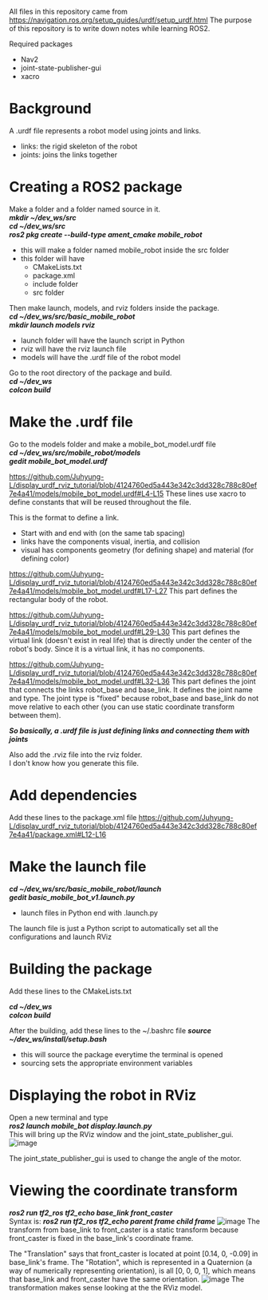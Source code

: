 All files in this repository came from https://navigation.ros.org/setup_guides/urdf/setup_urdf.html
The purpose of this repository is to write down notes while learning ROS2.

Required packages
- Nav2
- joint-state-publisher-gui
- xacro

# Background
A .urdf file represents a robot model using joints and links.
- links: the rigid skeleton of the robot
- joints: joins the links together

# Creating a ROS2 package
Make a folder and a folder named source in it.  
***mkdir ~/dev_ws/src***  
***cd ~/dev_ws/src***  
***ros2 pkg create --build-type ament_cmake mobile_robot***  
- this will make a folder named mobile_robot inside the src folder
- this folder will have
  - CMakeLists.txt
  - package.xml
  - include folder
  - src folder

Then make launch, models, and rviz folders inside the package.  
***cd ~/dev_ws/src/basic_mobile_robot***  
***mkdir launch models rviz***  
- launch folder will have the launch script in Python
- rviz will have the rviz launch file
- models will have the .urdf file of the robot model

Go to the root directory of the package and build.  
***cd ~/dev_ws***  
***colcon build***  

# Make the .urdf file
Go to the models folder and make a mobile_bot_model.urdf file  
***cd ~/dev_ws/src/mobile_robot/models***  
***gedit mobile_bot_model.urdf***  

https://github.com/Juhyung-L/display_urdf_rviz_tutorial/blob/4124760ed5a443e342c3dd328c788c80ef7e4a41/models/mobile_bot_model.urdf#L4-L15
These lines use xacro to define constants that will be reused throughout the file.  

This is the format to define a link.
- Start with <link name='some_name'> and end with </link> (on the same tab spacing)
- links have the components visual, inertia, and collision
- visual has components geometry (for defining shape) and material (for defining color)

https://github.com/Juhyung-L/display_urdf_rviz_tutorial/blob/4124760ed5a443e342c3dd328c788c80ef7e4a41/models/mobile_bot_model.urdf#L17-L27
This part defines the rectangular body of the robot.  

https://github.com/Juhyung-L/display_urdf_rviz_tutorial/blob/4124760ed5a443e342c3dd328c788c80ef7e4a41/models/mobile_bot_model.urdf#L29-L30
This part defines the virtual link (doesn't exist in real life) that is directly under the center of the robot's body. Since it is a virtual link, it has no components.  

https://github.com/Juhyung-L/display_urdf_rviz_tutorial/blob/4124760ed5a443e342c3dd328c788c80ef7e4a41/models/mobile_bot_model.urdf#L32-L36
This part defines the joint that connects the links robot_base and base_link. It defines the joint name and type. The joint type is "fixed" because robot_base and base_link do not move relative to each other (you can use static coordinate transform between them).  

***So basically, a .urdf file is just defining links and connecting them with joints***  

Also add the .rviz file into the rviz folder.  
I don't know how you generate this file.  

# Add dependencies
Add these lines to the package.xml file
https://github.com/Juhyung-L/display_urdf_rviz_tutorial/blob/4124760ed5a443e342c3dd328c788c80ef7e4a41/package.xml#L12-L16

# Make the launch file
***cd ~/dev_ws/src/basic_mobile_robot/launch***  
***gedit basic_mobile_bot_v1.launch.py***  
- launch files in Python end with .launch.py

The launch file is just a Python script to automatically set all the configurations and launch RViz

# Building the package
Add these lines to the CMakeLists.txt

***cd ~/dev_ws***  
***colcon build***  

After the building, add these lines to the ~/.bashrc file
***source ~/dev_ws/install/setup.bash***  
- this will source the package everytime the terminal is opened
- sourcing sets the appropriate environment variables

# Displaying the robot in RViz
Open a new terminal and type  
***ros2 launch mobile_bot display.launch.py***  
This will bring up the RViz window and the joint_state_publisher_gui. 
![image](https://user-images.githubusercontent.com/102873080/233770287-5e14b63d-02de-48c5-9315-f1f603e485d2.png)

The joint_state_publisher_gui is used to change the angle of the motor.  

# Viewing the coordinate transform
***ros2 run tf2_ros tf2_echo base_link front_caster***  
Syntax is: ***ros2 run tf2_ros tf2_echo parent frame child frame***
![image](https://user-images.githubusercontent.com/102873080/233770431-a1d8117b-3d7f-49ca-aa4a-136443f1ad8f.png)
The transform from base_link to front_caster is a static transform because front_caster is fixed in the base_link's coordinate frame. 

The "Translation" says that front_caster is located at point [0.14, 0, -0.09] in base_link's frame. The "Rotation", which is represented in a Quaternion (a way of numerically representing orientation), is all [0, 0, 0, 1], which means that base_link and front_caster have the same orientation.
![image](https://user-images.githubusercontent.com/102873080/233770572-93484ec5-6720-4796-983f-daa346dae7c4.png)
The transformation makes sense looking at the the RViz model.


